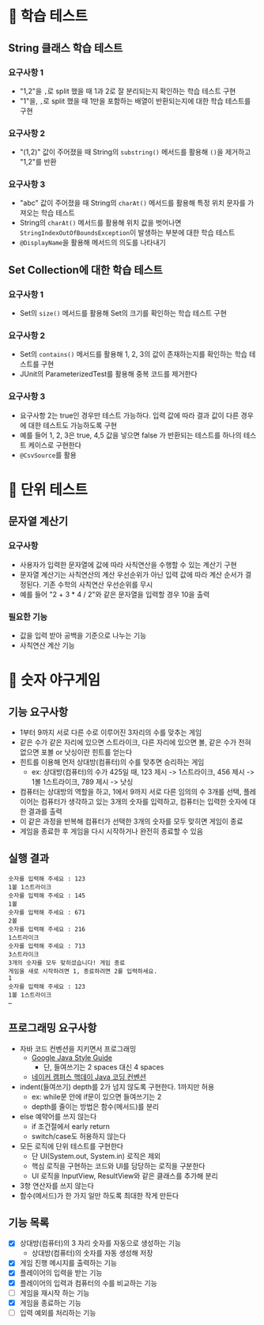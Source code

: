 # 📌 학습 테스트
## String 클래스 학습 테스트
### 요구사항 1
- "1,2"을 `,`로 split 했을 때 1과 2로 잘 분리되는지 확인하는 학습 테스트 구현
- "1"을, `,`로 split 했을 때 1만을 포함하는 배열이 반환되는지에 대한 학습 테스트를 구현

### 요구사항 2
- "(1,2)" 값이 주어졌을 때 String의 `substring()` 메서드를 활용해 `()`을 제거하고 "1,2"를 반환

### 요구사항 3
- "abc" 값이 주어졌을 때 String의 `charAt()` 메서드를 활용해 특정 위치 문자를 가져오는 학습 테스트
- String의 `charAt()` 메서드를 활용해 위치 값을 벗어나면 `StringIndexOutOfBoundsException`이 발생하는 부분에 대한 학습 테스트
- `@DisplayName`을 활용해 메서드의 의도를 나타내기

## Set Collection에 대한 학습 테스트
### 요구사항 1
- Set의 `size()` 메서드를 활용해 Set의 크기를 확인하는 학습 테스트 구현

### 요구사항 2
- Set의 `contains()` 메서드를 활용해 1, 2, 3의 값이 존재하는지를 확인하는 학습 테스트를 구현
- JUnit의 ParameterizedTest를 활용해 중복 코드를 제거한다

### 요구사항 3
- 요구사항 2는 true인 경우만 테스트 가능하다. 입력 값에 따라 결과 값이 다른 경우에 대한 테스트도 가능하도록 구현
- 예를 들어 1, 2, 3은 true, 4,5 값을 넣으면 false 가 반환되는 테스트를 하나의 테스트 케이스로 구현한다
- `@CsvSource`를 활용

# 📌 단위 테스트
## 문자열 계산기
### 요구사항
- 사용자가 입력한 문자열에 값에 따라 사칙연산을 수행할 수 있는 계산기 구현
- 문자열 계산기는 사칙연산의 계산 우선순위가 아닌 입력 값에 따라 계산 순서가 결정된다. 기존 수학의 사칙연산 우선순위를 무시
- 예를 들어 "2 + 3 * 4 / 2"와 같은 문자열을 입력할 경우 10을 출력
### 필요한 기능
- 값을 입력 받아 공백을 기준으로 나누는 기능
- 사칙연산 계산 기능

# 📌 숫자 야구게임
## 기능 요구사항
- 1부터 9까지 서로 다른 수로 이루어진 3자리의 수를 맞추는 게임
- 같은 수가 같은 자리에 있으면 스트라이크, 다른 자리에 있으면 볼, 같은 수가 전혀 없으면 포볼 or 낫싱이란 힌트를 얻는다
- 힌트를 이용해 먼저 상대방(컴퓨터)의 수를 맞추면 승리하는 게임
  - ex: 상대방(컴퓨터)의 수가 425일 때, 123 제시 -> 1스트라이크, 456 제시 -> 1볼 1스트라이크, 789 제시 -> 낫싱
- 컴퓨터는 상대방의 역할을 하고, 1에서 9까지 서로 다른 임의의 수 3개를 선택, 플레이어는 컴퓨터가 생각하고 있는 3개의 숫자를 입력하고, 컴퓨터는 입력한 숫자에 대한 결과를 출력
- 이 같은 과정을 반복해 컴퓨터가 선택한 3개의 숫자를 모두 맞히면 게임이 종료
- 게임을 종료한 후 게임을 다시 시작하거나 완전히 종료할 수 있음

## 실행 결과
```text
숫자를 입력해 주세요 : 123
1볼 1스트라이크
숫자를 입력해 주세요 : 145
1볼
숫자를 입력해 주세요 : 671
2볼
숫자를 입력해 주세요 : 216
1스트라이크
숫자를 입력해 주세요 : 713
3스트라이크
3개의 숫자를 모두 맞히셨습니다! 게임 종료
게임을 새로 시작하려면 1, 종료하려면 2를 입력하세요.
1
숫자를 입력해 주세요 : 123
1볼 1스트라이크
…

```
## 프로그래밍 요구사항
- 자바 코드 컨벤션을 지키면서 프로그래밍
  - [Google Java Style Guide](https://google.github.io/styleguide/javaguide.html)
    - 단, 들여쓰기는 2 spaces 대신 4 spaces
  - [네이커 캠퍼스 핵데이 Java 코딩 컨벤션](https://naver.github.io/hackday-conventions-java/)
- indent(들여쓰기) depth를 2가 넘지 않도록 구현한다. 1까지만 허용
  - ex: while문 안에 if문이 있으면 들여쓰기는 2
  - depth를 줄이는 방법은 함수(메서드)를 분리
- else 예약어를 쓰지 않는다
  - if 조건절에서 early return
  - switch/case도 허용하지 않는다
- 모든 로직에 단위 테스트를 구현한다
  - 단 UI(System.out, System.in) 로직은 제외
  - 핵심 로직을 구현하는 코드와 UI를 담당하는 로직을 구분한다
  - UI 로직을 InputView, ResultView와 같은 클래스를 추가해 분리
- 3항 연산자를 쓰지 않는다
- 함수(메서드)가 한 가지 일만 하도록 최대한 작게 만든다

## 기능 목록
- [x] 상대방(컴퓨터)의 3 자리 숫자를 자동으로 생성하는 기능
  - 상대방(컴퓨터)의 숫자를 자동 생성해 저장
- [x] 게임 진행 메시지를 출력하는 기능
- [x] 플레이어의 입력을 받는 기능
- [x] 플레이어의 입력과 컴퓨터의 수를 비교하는 기능
- [ ] 게임을 재시작 하는 기능
- [x] 게임을 종료하는 기능
- [ ] 입력 예외를 처리하는 기능
